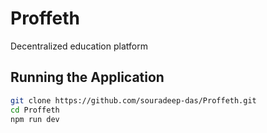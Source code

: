 # Proffeth
  Decentralized education platform
## Running the Application

```sh
git clone https://github.com/souradeep-das/Proffeth.git
cd Proffeth
npm run dev
```
